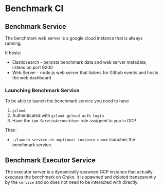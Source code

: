 # Benchmark CI

## Benchmark Service

The benchmark web server is a google cloud instance that is always running.

It hosts:
* Elasticsearch - persists benchmark data and web server metadata, listens on port 9200
* Web Server - node.js web server that listens for Github events and hosts the web dashboard

### Launching Benchmark Service
To be able to launch the benchmark service you need to have
1. `gcloud`
2. Authenticated with `gcloud`: `gcloud auth login`
3. Have the `iam.ServiceAccountUser` role assigned to you in GCP

Then:
* `./launch_service.sh <optional instance name>` launches the benchmark service.


## Benchmark Executor Service

The executor server is a dynamically spawned GCP instance that actually executes the benchmark on
Grakn. It is spawned and deleted transparently by the `service` and so does not need
to be interacted with directly.


